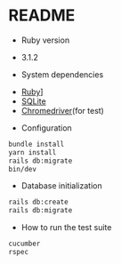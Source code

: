 # README

* Ruby version
- 3.1.2

* System dependencies
- [Ruby](https://www.ruby-lang.org/en/documentation/installation/)]
- [SQLite](https://www.sqlite.org/download.html)
- [Chromedriver](https://chromedriver.chromium.org/downloads)(for test)

* Configuration
```sh
bundle install
yarn install
rails db:migrate
bin/dev
```

* Database initialization
```sh
rails db:create
rails db:migrate
```

* How to run the test suite
```sh
cucumber
rspec
```
